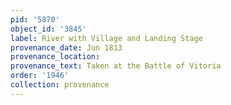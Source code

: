 ```yaml
---
pid: '5870'
object_id: '3845'
label: River with Village and Landing Stage
provenance_date: Jun 1813
provenance_location:
provenance_text: Taken at the Battle of Vitoria
order: '1946'
collection: provenance
---
```

